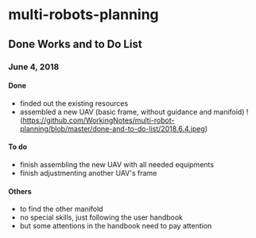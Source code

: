 # multi-robots-planning
## Done Works and to Do List
### June 4, 2018
#### Done
- finded out the existing resources
- assembled a new UAV (basic frame, without guidance and manifoid)
!(https://github.com/WorkingNotes/multi-robot-planning/blob/master/done-and-to-do-list/2018.6.4.jpeg)
#### To do
- finish assembling the new UAV with all needed equipments
- finish adjustmenting another UAV's frame
#### Others
- to find the other manifold
- no special skills, just following the user handbook
- but some attentions in the handbook need to pay attention
